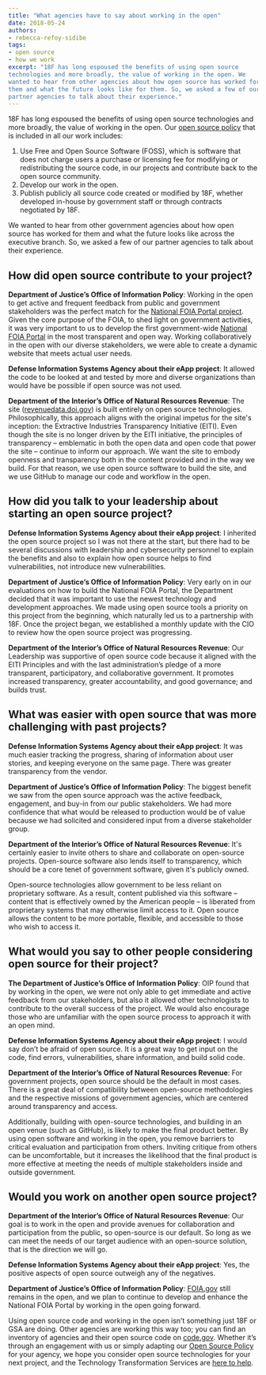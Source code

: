 ```yaml
---
title: "What agencies have to say about working in the open"
date: 2018-05-24
authors:
- rebecca-refoy-sidibe
tags:
- open source
- how we work
excerpt: "18F has long espoused the benefits of using open source
technologies and more broadly, the value of working in the open. We
wanted to hear from other agencies about how open source has worked for
them and what the future looks like for them. So, we asked a few of our
partner agencies to talk about their experience."
---
```


18F has long espoused the benefits of using open source technologies and
more broadly, the value of working in the open. Our [open source
policy](https://18f.gsa.gov/open-source-policy/) that is included in
all our work includes:

1.  Use Free and Open Source Software (FOSS), which is software that does not charge users a purchase or licensing fee for modifying or redistributing the source code, in our projects and contribute back to the open source community.
2.  Develop our work in the open.
3.  Publish publicly all source code created or modified by 18F, whether developed in-house by government staff or through contracts negotiated by 18F.

We wanted to hear from other government agencies about how open source
has worked for them and what the future looks like across the executive
branch. So, we asked a few of our partner agencies to talk about their
experience.

How did open source contribute to your project?
-----------------------------------------------

**Department of Justice’s Office of Information Policy**: Working in the open to get active and frequent feedback from public and government stakeholders was the perfect match for the <a href="https://github.com/usdoj/foia.gov">National FOIA Portal project</a>. Given the core purpose of the FOIA, to shed light on government activities, it was very important to us to develop the first government-wide <a href="https://www.foia.gov/">National FOIA Portal</a> in the most transparent and open way. Working collaboratively in the open with our diverse stakeholders, we were able to create a dynamic website that meets actual user needs.

**Defense Information Systems Agency about their eApp project**: It allowed the code to be looked at and tested by more and diverse organizations than would have be possible if open source was not used.

**Department of the Interior’s Office of Natural Resources Revenue**: The site (<a href="http://revenuedata.doi.gov/">revenuedata.doi.gov</a>) is
built entirely on open source technologies. Philosophically, this
approach aligns with the original impetus for the site's inception:
the Extractive Industries Transparency Initiative (EITI). Even though
the site is no longer driven by the EITI initiative, the principles of
transparency – emblematic in both the open data and open code that
power the site – continue to inform our approach. We want the site to
embody openness and transparency both in the content provided and in
the way we build. For that reason, we use open source software to
build the site, and we use GitHub to manage our code and workflow in
the open.

How did you talk to your leadership about starting an open source project?
--------------------------------------------------------------------------

**Defense Information Systems Agency about their eApp project**: I inherited the open source project so I was not there at the start,
but there had to be several discussions with leadership and
cybersecurity personnel to explain the benefits and also to explain
how open source helps to find vulnerabilities, not introduce new
vulnerabilities.

**Department of Justice’s Office of Information Policy**: Very early on in our evaluations on how to build the National FOIA
Portal, the Department decided that it was important to use the newest
technology and development approaches. We made using open source tools
a priority on this project from the beginning, which naturally led us
to a partnership with 18F. Once the project began, we established a
monthly update with the CIO to review how the open source project was
progressing.

**Department of the Interior’s Office of Natural Resources Revenue**: Our Leadership was supportive of open source code because it aligned
with the EITI Principles and with the last administration’s pledge of
a more transparent, participatory, and collaborative government. It
promotes increased transparency, greater accountability, and good
governance; and builds trust.

What was easier with open source that was more challenging with past projects?
------------------------------------------------------------------------------

**Defense Information Systems Agency about their eApp project**: It was much easier tracking the progress, sharing of information about user stories, and keeping everyone on the same page. There was greater transparency from the vendor.

**Department of Justice’s Office of Information Policy**: The biggest benefit we saw from the open source approach was the active feedback, engagement, and buy-in from our public stakeholders. We had more confidence that what would be released to production would be of value because we had solicited and considered input from a diverse stakeholder group.

**Department of the Interior’s Office of Natural Resources Revenue**: It's certainly easier to invite others to share and collaborate on
open-source projects. Open-source software also lends itself to
transparency, which should be a core tenet of government software,
given it's publicly owned.

Open-source technologies allow government to be less reliant on
proprietary software. As a result, content published via this software
– content that is effectively owned by the American people – is
liberated from proprietary systems that may otherwise limit access to
it. Open source allows the content to be more portable, flexible, and
accessible to those who wish to access it.

What would you say to other people considering open source for their project?
------------------------------------------------------------------------------

**The Department of Justice’s Office of Information Policy**: OIP found that by working in the open, we were not only able to get
immediate and active feedback from our stakeholders, but also it
allowed other technologists to contribute to the overall success of
the project. We would also encourage those who are unfamiliar with the
open source process to approach it with an open mind.   

**Defense Information Systems Agency about their eApp project**: I would say don’t be afraid of open source. It is a great way to get
input on the code, find errors, vulnerabilities, share information,
and build solid code.

**Department of the Interior’s Office of Natural Resources Revenue**: For government projects, open source should be the default in most
cases. There is a great deal of compatibility between open-source
methodologies and the respective missions of government agencies,
which are centered around transparency and access.

Additionally, building with open-source technologies, and building in
an open venue (such as GitHub), is likely to make the final product
better. By using open software and working in the open, you remove
barriers to critical evaluation and participation from others.
Inviting critique from others can be uncomfortable, but it increases
the likelihood that the final product is more effective at meeting the
needs of multiple stakeholders inside and outside government.

Would you work on another open source project?
----------------------------------------------

**Department of the Interior’s Office of Natural Resources Revenue**: Our goal is to work in the open and provide avenues for collaboration
and participation from the public, so open-source is our default. So
long as we can meet the needs of our target audience with an
open-source solution, that is the direction we will go.

**Defense Information Systems Agency about their eApp project**: Yes, the positive aspects of open source outweigh any of the
negatives.

**Department of Justice’s Office of Information Policy**: <a href="http://foia.gov/">FOIA.gov</a> still remains in the open, and we plan
to continue to develop and enhance the National FOIA Portal by working
in the open going forward.


Using open source code and working in the open isn’t something just 18F
or GSA are doing. Other agencies are working this way too; you can find
an inventory of agencies and their open source code on
[code.gov](https://code.gov/#/). Whether it’s through an engagement
with us or simply adapting our [Open Source
Policy](https://github.com/18F/open-source-policy) for your agency, we
hope you consider open source technologies for your next project, and
the Technology Transformation Services are [here to
help](https://18f.gsa.gov/contact/).
